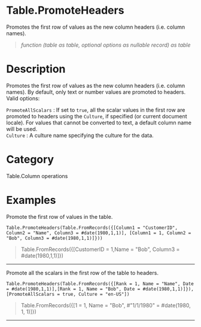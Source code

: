 ﻿# Table.PromoteHeaders
Promotes the first row of values as the new column headers (i.e. column names).
> _function (table as table, optional options as nullable record) as table_
# Description 
Promotes the first row of values as the new column headers (i.e. column names). By default, only text or number values are promoted to headers. Valid options:
    <div>
      <code>PromoteAllScalars</code> : If set to <code>true</code>, all the scalar values in the first row are promoted to headers using the <code>Culture</code>, if specified (or current document locale).
    For values that cannot be converted to text, a default column name will be used.
    </div>
    <div>
    <code>Culture</code> : A culture name specifying the culture for the data.
    </div>
  
# Category 
Table.Column operations
# Examples 
Promote the first row of values in the table.
```
Table.PromoteHeaders(Table.FromRecords({[Column1 = "CustomerID", Column2 = "Name", Column3 = #date(1980,1,1)], [Column1 = 1, Column2 = "Bob", Column3 = #date(1980,1,1)]}))
```
> Table.FromRecords({[CustomerID = 1,Name = "Bob", Column3 = #date(1980,1,1)]})
***
Promote all the scalars in the first row of the table to headers.
```
Table.PromoteHeaders(Table.FromRecords({[Rank = 1, Name = "Name", Date = #date(1980,1,1)],[Rank = 1, Name = "Bob", Date = #date(1980,1,1)]}), [PromoteAllScalars = true, Culture = "en-US"])
```
> Table.FromRecords({[1 = 1, Name = "Bob", #"1/1/1980" = #date(1980, 1, 1)]})
***

